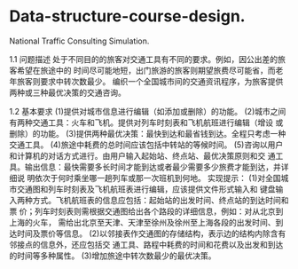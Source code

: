 # Data-structure-course-design.
National Traffic Consulting Simulation.

1.1 问题描述
处于不同目的的旅客对交通工具有不同的要求。例如，因公出差的旅客希望在旅途中的 时间尽可能地短，出门旅游的旅客则期望旅费尽可能省，而老年旅客则要求中转次数最少。 编织一个全国城市间的交通资讯程序，为旅客提供两种或三种最优决策的交通咨询。


1.2 基本要求
(1)提供对城市信息进行编辑（如添加或删除）的功能。
(2)城市之间有两种交通工具：火车和飞机。提供对列车时刻表和飞机航班进行编辑（增设 或删除）的功能。 
(3)提供两种最优决策：最快到达和最省钱到达。全程只考虑一种交通工具。 
(4)旅途中耗费的总时间应该包括中转站的等候时间。 
(5)咨询以用户和计算机的对话方式进行。由用户输入起始站、终点站、最优决策原则和交 通工具。输出信息：最快需要多长时间才能到达或者最少需要多少旅费才能到达，并详细说 明依次于何时乘坐哪一趟列车或那一次班机到何地。 
实现提示： 
(1)对全国城市交通图和列车时刻表及飞机航班表进行编辑，应该提供文件形式输入和 键盘输入两种方式。飞机航班表的信息应包括：起始站的出发时间、终点站的到达时间和票 价；列车时刻表则需根据交通图给出各个路段的详细信息，例如：对从北京到上海的火车， 需给出北京至天津、天津至徐州及徐州至上海各段的出发时间、到达时间及票价等信息。 
(2)以邻接表作交通图的存储结构，表示边的结构内除含有邻接点的信息外，还应包括交 通工具、路程中耗费的时间和花费以及出发和到达的时间等多种属性。 
(3)增加旅途中转次数最少的最优决策。 

